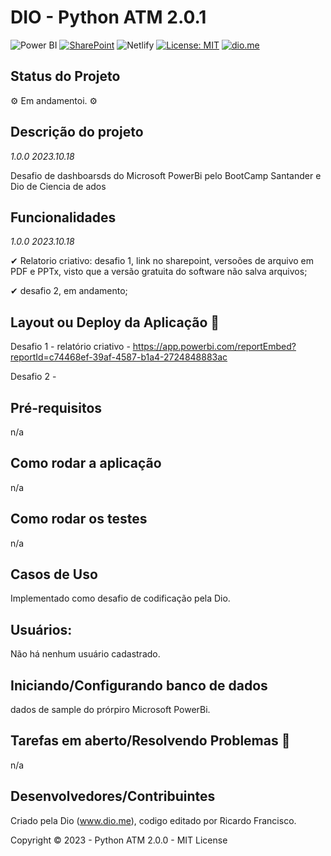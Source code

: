 # DIO - Python ATM 2.0.1 

![Power BI](https://img.shields.io/badge/Power%20BI-#F2C811?logo=power-bi&labelColor=black&message=ok!&logoColor=white&style=for-the-badge)
[![SharePoint](https://img.shields.io/badge/SharePoint-Online-brightgreen.svg&logoColor=white&message=ok!&style=plastic)](https://app.powerbi.com/reportEmbed?reportId=c74468ef-39af-4587-b1a4-2724848883ac)
![Netlify](https://img.shields.io/static/v1?label=Netlify&labelColor=black&message=error-deploy_on_yt_▶&color=red&style=plastic&logo=netlify)
[![License: MIT](https://img.shields.io/badge/License-MIT-green?label=⚖License&logo=balance-scale&logoColor=white&style=plastic)](https://opensource.org/licenses/MIT)
[![dio.me](https://img.shields.io/static/v1?label=⚫Dio.me&labelColor=black&message=ok!✔&color=purple&style=plastic&&logoXcolor=white)](https://web.dio.me/users/olhodelugarnenhum?tab=skills)


## Status do Projeto

<p> ⚙ Em andamentoi. ⚙ </p>

## Descrição do projeto 

 
  _1.0.0 2023.10.18_
  
  Desafio de dashboarsds do Microsoft PowerBi pelo BootCamp Santander e Dio de Ciencia de ados

## Funcionalidades

_1.0.0 2023.10.18_
  
✔ Relatorio criativo: desafio 1, link no sharepoint, versoões de arquivo em PDF e PPTx, visto que a versão gratuita do software não salva arquivos; 

✔ desafio 2, em andamento; 


## Layout ou Deploy da Aplicação :dash:


Desafio 1 - relatório criativo - https://app.powerbi.com/reportEmbed?reportId=c74468ef-39af-4587-b1a4-2724848883ac

Desafio 2 - 

## Pré-requisitos

n/a 

## Como rodar a aplicação 

n/a

## Como rodar os testes

n/a

## Casos de Uso

Implementado como desafio de codificação pela Dio.

## Usuários: 

Não há nenhum usuário cadastrado. 

## Iniciando/Configurando banco de dados

dados de sample do prórpiro Microsoft PowerBi. 

## Tarefas em aberto/Resolvendo Problemas 🧨

n/a

## Desenvolvedores/Contribuintes

Criado pela Dio (www.dio.me), codigo editado por Ricardo Francisco. 

Copyright © 2023 - Python ATM 2.0.0 - MIT License

